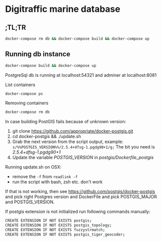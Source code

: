 # Digitraffic marine database


## ;TL;TR

````bash
docker-compose rm db && docker-compose build && docker-compose up
````

## Running db instance

````bash
docker-compose build && docker-compose up
````

PostgreSql db is running at localhost:54321 and adminer at localhost:8081

List containers
``````bash
docker-compose ps
``````

Removing containers
``````bash
docker-compose rm db
``````

In case building PostGIS fails because of unknown version:
1. git clone https://github.com/appropriate/docker-postgis.git
2. cd docker-postgis && ./update.sh
3. Grab the next version from the script output, example: `s/%%POSTGIS_VERSION%%/2.5.4+dfsg-1.pgdg90+1/g;` The bit you need is *2.5.4+dfsg-1.pgdg90+1*
4. Update the variable *POSTGIS_VERSION* in *postgis/Dockerfile_postgis*

Running update.sh on OSX:  
- remove the `-f` from `readlink -f`
- run the script with bash, zsh etc. don't work

If that is not working, then see https://github.com/postgis/docker-postgis
and pick right Postgres version and DockerFile and pick POSTGIS_MAJOR and POSTGIS_VERSION.

If postgis extension is not initialized run following commands manually:
``````bash
CREATE EXTENSION IF NOT EXISTS postgis;
CREATE EXTENSION IF NOT EXISTS postgis_topology;
CREATE EXTENSION IF NOT EXISTS fuzzystrmatch;
CREATE EXTENSION IF NOT EXISTS postgis_tiger_geocoder;
``````